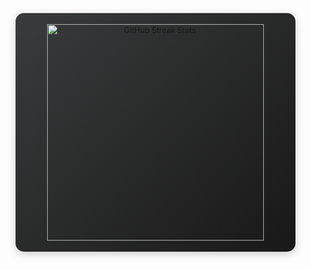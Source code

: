 <div align="center" style="margin: 20px 0; padding: 20px; background: linear-gradient(135deg, #3a3b3c, #181818); border-radius: 15px; box-shadow: 0px 4px 15px rgba(0, 0, 0, 0.2);">
  <img width="390" src="https://streak-stats.demolab.com/?user=UzzmaSaiyed&count_private=true&theme=react&border_radius=10" alt="GitHub Streak Stats"/>
</div>
